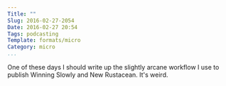 ```yaml
---
Title: ""
Slug: 2016-02-27-2054
Date: 2016-02-27 20:54
Tags: podcasting
Template: formats/micro
Category: micro
...
```


One of these days I should write up the slightly arcane workflow I use to
publish Winning Slowly and New Rustacean. It's weird.
